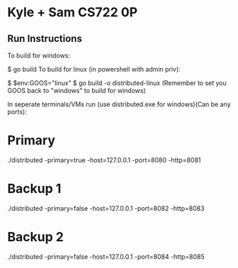 # Kyle + Sam CS722 0P


## Run Instructions
To build for windows:

$ go build 
To build for linux (in powershell with admin priv):

$ $env:GOOS="linux"
$ go build -o distributed-linux
(Remember to set you GOOS back to "windows" to build for windows)

In seperate terminals/VMs run (use distributed.exe for windows)(Can be any ports):


# Primary
./distributed -primary=true -host=127.0.0.1 -port=8080 -http=8081

# Backup 1
./distributed -primary=false -host=127.0.0.1 -port=8082 -http=8083

# Backup 2
./distributed -primary=false -host=127.0.0.1 -port=8084 -http=8085